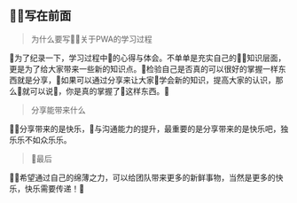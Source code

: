 ## 写在前面

> 为什么要写关于PWA的学习过程

为了纪录一下，学习过程中的心得与体会。不单单是充实自己的知识层面，更是为了给大家带来一些新的知识点。检验自己是否真的可以很好的掌握一样东西就是分享，如果可以通过分享来让大家学会新的知识，提高大家的认识，那么就可以说，你是真的掌握了这样东西。

> 分享能带来什么

分享带来的是快乐，与沟通能力的提升，最重要的是分享带来的是快乐吧，独乐乐不如众乐乐。

> 最后

希望通过自己的绵薄之力，可以给团队带来更多的新鲜事物，当然是更多的快乐，快乐需要传递！